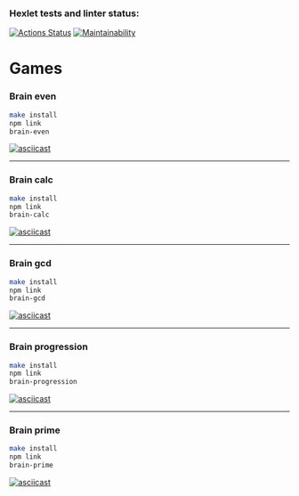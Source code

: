 ### Hexlet tests and linter status:

[![Actions Status](https://github.com/dsgnfox/frontend-project-lvl1/workflows/hexlet-check/badge.svg)](https://github.com/dsgnfox/frontend-project-lvl1/actions)
[![Maintainability](https://api.codeclimate.com/v1/badges/a99a88d28ad37a79dbf6/maintainability)](https://codeclimate.com/github/codeclimate/codeclimate/maintainability)

# Games

### Brain even

```bash
make install
npm link
brain-even
```
[![asciicast](https://asciinema.org/a/saj3uix9EkYUDzLMUrnZCpeBt.svg)](https://asciinema.org/a/saj3uix9EkYUDzLMUrnZCpeBt)

---

### Brain calc

```bash
make install
npm link
brain-calc
```
[![asciicast](https://asciinema.org/a/UPPUjKplhIhd0ZjEW3I4vxirb.svg)](https://asciinema.org/a/UPPUjKplhIhd0ZjEW3I4vxirb)

---

### Brain gcd

```bash
make install
npm link
brain-gcd
```
[![asciicast](https://asciinema.org/a/fyUzpZ4fpD1lyNu06yL0CGnbj.svg)](https://asciinema.org/a/fyUzpZ4fpD1lyNu06yL0CGnbj)

---


### Brain progression

```bash
make install
npm link
brain-progression
```
[![asciicast](https://asciinema.org/a/u1lAiXngDl6qMaRwyZrT4FGLa.svg)](https://asciinema.org/a/u1lAiXngDl6qMaRwyZrT4FGLa)

---

### Brain prime
```bash
make install
npm link
brain-prime
```
[![asciicast](https://asciinema.org/a/smO0Nt8S4xtNZEApMTmvKkXE4.svg)](https://asciinema.org/a/smO0Nt8S4xtNZEApMTmvKkXE4)